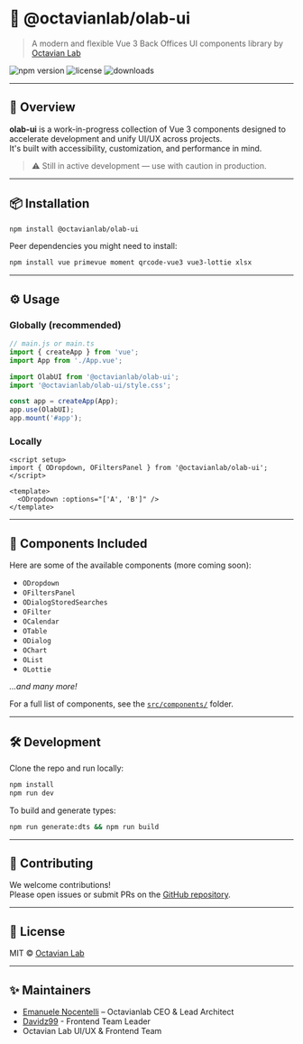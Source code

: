 # 🧩 @octavianlab/olab-ui

> A modern and flexible Vue 3 Back Offices UI components library by [Octavian Lab](https://www.octavianlab.com)

![npm version](https://img.shields.io/npm/v/@octavianlab/olab-ui.svg)
![license](https://img.shields.io/npm/l/@octavianlab/olab-ui.svg)
![downloads](https://img.shields.io/npm/dw/@octavianlab/olab-ui.svg)

---

## 🚀 Overview

**olab-ui** is a work-in-progress collection of Vue 3 components designed to accelerate development and unify UI/UX across projects.  
It's built with accessibility, customization, and performance in mind.

> ⚠️ Still in active development — use with caution in production.

---

## 📦 Installation

```bash
npm install @octavianlab/olab-ui
```

Peer dependencies you might need to install:

```bash
npm install vue primevue moment qrcode-vue3 vue3-lottie xlsx
```

---

## ⚙️ Usage

### Globally (recommended)

```ts
// main.js or main.ts
import { createApp } from 'vue';
import App from './App.vue';

import OlabUI from '@octavianlab/olab-ui';
import '@octavianlab/olab-ui/style.css';

const app = createApp(App);
app.use(OlabUI);
app.mount('#app');
```

### Locally

```vue
<script setup>
import { ODropdown, OFiltersPanel } from '@octavianlab/olab-ui';
</script>

<template>
  <ODropdown :options="['A', 'B']" />
</template>
```

---

## 🧱 Components Included

Here are some of the available components (more coming soon):

- `ODropdown`
- `OFiltersPanel`
- `ODialogStoredSearches`
- `OFilter`
- `OCalendar`
- `OTable`
- `ODialog`
- `OChart`
- `OList`
- `OLottie`

_...and many more!_

For a full list of components, see the [`src/components/`](https://github.com/octavian-lab/olab-ui/tree/master/src/components) folder.

---

## 🛠 Development

Clone the repo and run locally:

```bash
npm install
npm run dev
```

To build and generate types:

```bash
npm run generate:dts && npm run build
```

---

## 🤝 Contributing

We welcome contributions!  
Please open issues or submit PRs on the [GitHub repository](https://github.com/octavian-lab/olab-ui).

---

## 📄 License

MIT © [Octavian Lab](https://www.octavianlab.com)

---

## ✨ Maintainers

- [Emanuele Nocentelli](https://www.octavianlab.com) – Octavianlab CEO & Lead Architect
- [Davidz99](https://github.com/Daveedz99) - Frontend Team Leader
- Octavian Lab UI/UX & Frontend Team
